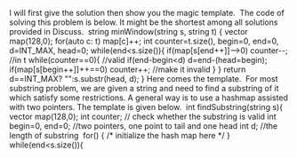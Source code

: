 I will first give the solution then show you the magic template.
​
The code of solving this problem is below. It might be the shortest among all solutions provided in Discuss.
​
string minWindow(string s, string t) {
vector<int> map(128,0);
for(auto c: t) map[c]++;
int counter=t.size(), begin=0, end=0, d=INT_MAX, head=0;
while(end<s.size()){
if(map[s[end++]]-->0) counter--; //in t
while(counter==0){ //valid
if(end-begin<d)  d=end-(head=begin);
if(map[s[begin++]]++==0) counter++;  //make it invalid
}
}
return d==INT_MAX? "":s.substr(head, d);
}
Here comes the template.
​
For most substring problem, we are given a string and need to find a substring of it which satisfy some restrictions. A general way is to use a hashmap assisted with two pointers. The template is given below.
​
int findSubstring(string s){
vector<int> map(128,0);
int counter; // check whether the substring is valid
int begin=0, end=0; //two pointers, one point to tail and one  head
int d; //the length of substring
​
for() { /* initialize the hash map here */ }
​
while(end<s.size()){
​